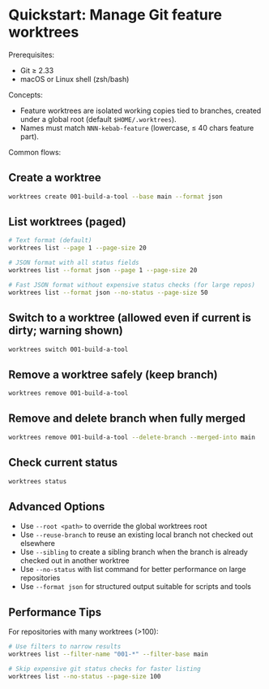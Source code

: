 # Quickstart: Manage Git feature worktrees

Prerequisites:
- Git ≥ 2.33
- macOS or Linux shell (zsh/bash)

Concepts:
- Feature worktrees are isolated working copies tied to branches, created under a global root (default `$HOME/.worktrees`).
- Names must match `NNN-kebab-feature` (lowercase, ≤ 40 chars feature part).

Common flows:

## Create a worktree
```bash
worktrees create 001-build-a-tool --base main --format json
```

## List worktrees (paged)
```bash
# Text format (default)
worktrees list --page 1 --page-size 20

# JSON format with all status fields
worktrees list --format json --page 1 --page-size 20

# Fast JSON format without expensive status checks (for large repos)
worktrees list --format json --no-status --page-size 50
```

## Switch to a worktree (allowed even if current is dirty; warning shown)
```bash
worktrees switch 001-build-a-tool
```

## Remove a worktree safely (keep branch)
```bash
worktrees remove 001-build-a-tool
```

## Remove and delete branch when fully merged
```bash
worktrees remove 001-build-a-tool --delete-branch --merged-into main
```

## Check current status
```bash
worktrees status
```

## Advanced Options
- Use `--root <path>` to override the global worktrees root
- Use `--reuse-branch` to reuse an existing local branch not checked out elsewhere
- Use `--sibling` to create a sibling branch when the branch is already checked out in another worktree
- Use `--no-status` with list command for better performance on large repositories
- Use `--format json` for structured output suitable for scripts and tools

## Performance Tips
For repositories with many worktrees (>100):
```bash
# Use filters to narrow results
worktrees list --filter-name "001-*" --filter-base main

# Skip expensive git status checks for faster listing
worktrees list --no-status --page-size 100
```


